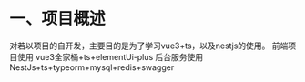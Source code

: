 # 一、项目概述
对若以项目的自开发，主要目的是为了学习vue3+ts，以及nestjs的使用。
前端项目使用 vue3全家桶+ts+elementUi-plus
后台服务使用 NestJs+ts+typeorm+mysql+redis+swagger
